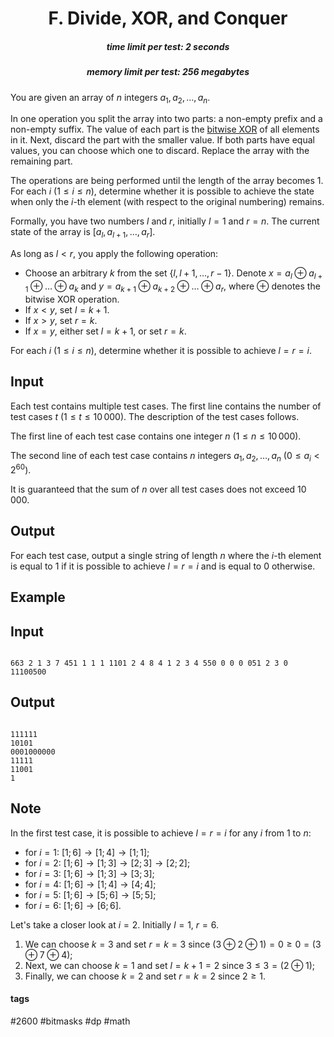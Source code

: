 <h1 style='text-align: center;'> F. Divide, XOR, and Conquer</h1>

<h5 style='text-align: center;'>time limit per test: 2 seconds</h5>
<h5 style='text-align: center;'>memory limit per test: 256 megabytes</h5>

You are given an array of $n$ integers $a_1, a_2, \ldots, a_n$.

In one operation you split the array into two parts: a non-empty prefix and a non-empty suffix. The value of each part is the [bitwise XOR](https://en.wikipedia.org/wiki/Bitwise_operation#XOR) of all elements in it. Next, discard the part with the smaller value. If both parts have equal values, you can choose which one to discard. Replace the array with the remaining part.

The operations are being performed until the length of the array becomes $1$. For each $i$ ($1 \le i \le n$), determine whether it is possible to achieve the state when only the $i$-th element (with respect to the original numbering) remains.

Formally, you have two numbers $l$ and $r$, initially $l = 1$ and $r = n$. The current state of the array is $[a_l, a_{l+1}, \ldots, a_r]$.

As long as $l < r$, you apply the following operation: 

* Choose an arbitrary $k$ from the set $\{l, l + 1, \ldots, r - 1\}$. Denote $x = a_l \oplus a_{l + 1} \oplus \ldots \oplus a_k$ and $y = a_{k + 1} \oplus a_{k + 2} \oplus \ldots \oplus a_{r}$, where $\oplus$ denotes the bitwise XOR operation.
* If $x < y$, set $l = k + 1$.
* If $x > y$, set $r = k$.
* If $x = y$, either set $l = k + 1$, or set $r = k$.

For each $i$ ($1 \le i \le n$), determine whether it is possible to achieve $l = r = i$.

## Input

Each test contains multiple test cases. The first line contains the number of test cases $t$ ($1 \le t \le 10\,000$). The description of the test cases follows.

The first line of each test case contains one integer $n$ ($1 \le n \le 10\,000$).

The second line of each test case contains $n$ integers $a_1, a_2, \ldots, a_n$ ($0 \le a_i < 2^{60}$).

It is guaranteed that the sum of $n$ over all test cases does not exceed $10\,000$.

## Output

For each test case, output a single string of length $n$ where the $i$-th element is equal to 1 if it is possible to achieve $l = r = i$ and is equal to 0 otherwise.

## Example

## Input


```

663 2 1 3 7 451 1 1 1 1101 2 4 8 4 1 2 3 4 550 0 0 0 051 2 3 0 11100500
```
## Output


```

111111
10101
0001000000
11111
11001
1

```
## Note

In the first test case, it is possible to achieve $l = r = i$ for any $i$ from $1$ to $n$:

* for $i=1$: $[1; 6] \rightarrow [1; 4] \rightarrow [1; 1]$;
* for $i=2$: $[1; 6] \rightarrow [1; 3] \rightarrow [2; 3] \rightarrow [2; 2]$;
* for $i=3$: $[1; 6] \rightarrow [1; 3] \rightarrow [3; 3]$;
* for $i=4$: $[1; 6] \rightarrow [1; 4] \rightarrow [4; 4]$;
* for $i=5$: $[1; 6] \rightarrow [5; 6] \rightarrow [5; 5]$;
* for $i=6$: $[1; 6] \rightarrow [6; 6]$.

Let's take a closer look at $i = 2$. Initially $l = 1$, $r = 6$. 

1. We can choose $k = 3$ and set $r = k = 3$ since $(3 \oplus 2 \oplus 1) = 0 \ge 0 = (3 \oplus 7 \oplus 4)$;
2. Next, we can choose $k = 1$ and set $l = k + 1 = 2$ since $3 \le 3 = (2 \oplus 1)$;
3. Finally, we can choose $k = 2$ and set $r = k = 2$ since $2 \ge 1$.


#### tags 

#2600 #bitmasks #dp #math 